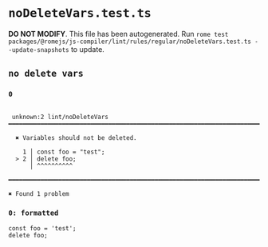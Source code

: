 # `noDeleteVars.test.ts`

**DO NOT MODIFY**. This file has been autogenerated. Run `rome test packages/@romejs/js-compiler/lint/rules/regular/noDeleteVars.test.ts --update-snapshots` to update.

## `no delete vars`

### `0`

```

 unknown:2 lint/noDeleteVars ━━━━━━━━━━━━━━━━━━━━━━━━━━━━━━━━━━━━━━━━━━━━━━━━━━━━━━━━━━━━━━━━━━━━━━━

  ✖ Variables should not be deleted.

    1 │ const foo = "test";
  > 2 │ delete foo;
      │ ^^^^^^^^^^

━━━━━━━━━━━━━━━━━━━━━━━━━━━━━━━━━━━━━━━━━━━━━━━━━━━━━━━━━━━━━━━━━━━━━━━━━━━━━━━━━━━━━━━━━━━━━━━━━━━━

✖ Found 1 problem

```

### `0: formatted`

```
const foo = 'test';
delete foo;

```
